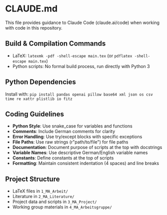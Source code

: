 # CLAUDE.md

This file provides guidance to Claude Code (claude.ai/code) when working with code in this repository.

## Build & Compilation Commands
- LaTeX: `latexmk -pdf -shell-escape main.tex` (or `pdflatex -shell-escape main.tex`)
- Python scripts: No formal build process, run directly with Python 3

## Python Dependencies
Install with: `pip install pandas openai pillow base64 xml json os csv time re xattr plistlib io fitz`

## Coding Guidelines
- **Python Style**: Use snake_case for variables and functions
- **Comments**: Include German comments for clarity
- **Error Handling**: Use try/except blocks with specific exceptions
- **File Paths**: Use raw strings (r"path/to/file") for file paths
- **Documentation**: Document purpose of scripts at the top with docstrings
- **Variable Names**: Use descriptive German/English variable names
- **Constants**: Define constants at the top of scripts
- **Formatting**: Maintain consistent indentation (4 spaces) and line breaks

## Project Structure
- LaTeX files in `1_MA_Arbeit/`
- Literature in `2_MA_Literature/`
- Project data and scripts in `3_MA_Project/`
- Working group materials in `4_MA_Arbeitsgruppe/`